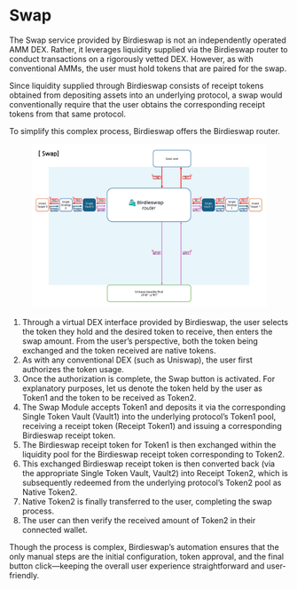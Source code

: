 # Swap

The Swap service provided by Birdieswap is not an independently operated AMM DEX. Rather, it leverages liquidity supplied via the Birdieswap router to conduct transactions on a rigorously vetted DEX. However, as with conventional AMMs, the user must hold tokens that are paired for the swap.

Since liquidity supplied through Birdieswap consists of receipt tokens obtained from depositing assets into an underlying protocol, a swap would conventionally require that the user obtains the corresponding receipt tokens from that same protocol.

To simplify this complex process, Birdieswap offers the Birdieswap router.

<figure><img src="../../../.gitbook/assets/Birdieswap_Swap (1).jpg" alt=""><figcaption></figcaption></figure>

1. Through a virtual DEX interface provided by Birdieswap, the user selects the token they hold and the desired token to receive, then enters the swap amount. From the user’s perspective, both the token being exchanged and the token received are native tokens.
2. As with any conventional DEX (such as Uniswap), the user first authorizes the token usage.
3. Once the authorization is complete, the Swap button is activated. For explanatory purposes, let us denote the token held by the user as Token1 and the token to be received as Token2.
4. The Swap Module accepts Token1 and deposits it via the corresponding Single Token Vault (Vault1) into the underlying protocol’s Token1 pool, receiving a receipt token (Receipt Token1) and issuing a corresponding Birdieswap receipt token.
5. The Birdieswap receipt token for Token1 is then exchanged within the liquidity pool for the Birdieswap receipt token corresponding to Token2.
6. This exchanged Birdieswap receipt token is then converted back (via the appropriate Single Token Vault, Vault2) into Receipt Token2, which is subsequently redeemed from the underlying protocol’s Token2 pool as Native Token2.
7. Native Token2 is finally transferred to the user, completing the swap process.
8. The user can then verify the received amount of Token2 in their connected wallet.

Though the process is complex, Birdieswap’s automation ensures that the only manual steps are the initial configuration, token approval, and the final button click—keeping the overall user experience straightforward and user-friendly.
